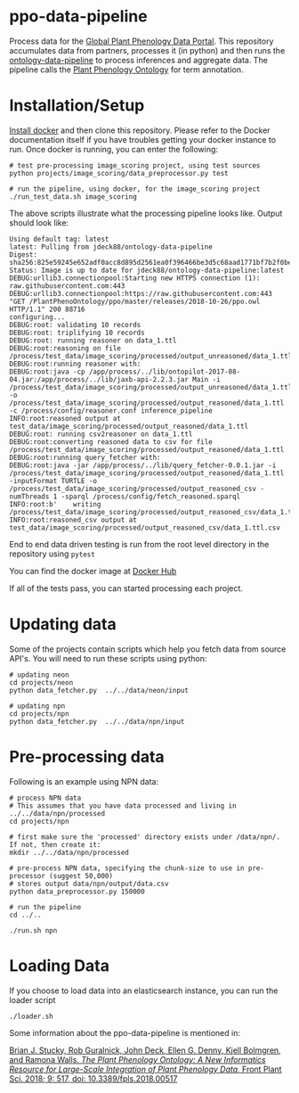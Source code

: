 # ppo-data-pipeline

Process data for the [Global Plant Phenology Data Portal](https://plantphenology.org/).  This repository accumulates data from partners, processes it (in python) and then runs the [ontology-data-pipeline](https://github.com/biocodellc/ontology-data-pipeline) to process inferences and aggregate data. The pipeline calls the [Plant Phenology Ontology](https://github.com/PlantPhenoOntology/ppo) for term annotation.  

# Installation/Setup
[Install docker](https://docs.docker.com/install/) and then clone this repository.  Please refer to the Docker documentation itself if you have troubles getting your docker instance to run.  Once docker is running, you can enter the following:
```
# test pre-processing image_scoring project, using test sources
python projects/image_scoring/data_preprocessor.py test

# run the pipeline, using docker, for the image_scoring project
./run_test_data.sh image_scoring
```

The above scripts illustrate what the processing pipeline looks like. Output should look like:
```
Using default tag: latest
latest: Pulling from jdeck88/ontology-data-pipeline
Digest: sha256:825e59245e652adf0acc8d895d2561ea0f396466be3d5c68aad1771bf7b2f0be
Status: Image is up to date for jdeck88/ontology-data-pipeline:latest
DEBUG:urllib3.connectionpool:Starting new HTTPS connection (1): raw.githubusercontent.com:443
DEBUG:urllib3.connectionpool:https://raw.githubusercontent.com:443 "GET /PlantPhenoOntology/ppo/master/releases/2018-10-26/ppo.owl HTTP/1.1" 200 88716
configuring...
DEBUG:root:	validating 10 records
DEBUG:root:	triplifying 10 records
DEBUG:root:	running reasoner on data_1.ttl
DEBUG:root:reasoning on file /process/test_data/image_scoring/processed/output_unreasoned/data_1.ttl
DEBUG:root:running reasoner with:
DEBUG:root:java -cp /app/process/../lib/ontopilot-2017-08-04.jar:/app/process/../lib/jaxb-api-2.2.3.jar Main -i /process/test_data/image_scoring/processed/output_unreasoned/data_1.ttl -o /process/test_data/image_scoring/processed/output_reasoned/data_1.ttl -c /process/config/reasoner.conf inference_pipeline
INFO:root:reasoned output at test_data/image_scoring/processed/output_reasoned/data_1.ttl
DEBUG:root:	running csv2reasoner on data_1.ttl
DEBUG:root:converting reasoned data to csv for file /process/test_data/image_scoring/processed/output_reasoned/data_1.ttl
DEBUG:root:running query_fetcher with:
DEBUG:root:java -jar /app/process/../lib/query_fetcher-0.0.1.jar -i /process/test_data/image_scoring/processed/output_reasoned/data_1.ttl -inputFormat TURTLE -o /process/test_data/image_scoring/processed/output_reasoned_csv -numThreads 1 -sparql /process/config/fetch_reasoned.sparql
INFO:root:b'    writing /process/test_data/image_scoring/processed/output_reasoned_csv/data_1.ttl.csv\n'
INFO:root:reasoned_csv output at test_data/image_scoring/processed/output_reasoned_csv/data_1.ttl.csv
```

End to end data driven testing is run from the root level directory in the repository using ```pytest```

You can find the docker image at [Docker Hub](https://cloud.docker.com/u/jdeck88/repository/docker/jdeck88/ontology-data-pipeline)

If all of the tests pass, you can started processing each project.  

# Updating data
Some of the projects contain scripts which help you fetch data from source API's.  You will need to run these scripts using python:

```
# updating neon
cd projects/neon
python data_fetcher.py  ../../data/neon/input

# updating npn
cd projects/npn
python data_fetcher.py  ../../data/npn/input
```

# Pre-processing data

Following is an example using NPN data:

```
# process NPN data
# This assumes that you have data processed and living in ../../data/npn/processed
cd projects/npn

# first make sure the 'processed' directory exists under /data/npn/.  If not, then create it:
mkdir ../../data/npn/processed

# pre-process NPN data, specifying the chunk-size to use in pre-processor (suggest 50,000)
# stores output data/npn/output/data.csv
python data_preprocessor.py 150000

# run the pipeline
cd ../..

./run.sh npn
```



# Loading Data
If you choose to load data into an elasticsearch instance, you can run the loader script
```
./loader.sh
```

Some information about the ppo-data-pipeline is mentioned in:

[Brian J. Stucky, Rob Guralnick, John Deck, Ellen G. Denny, Kjell Bolmgren, and Ramona Walls. *The Plant Phenology Ontology: A New Informatics Resource for Large-Scale Integration of Plant Phenology Data*, Front Plant Sci. 2018; 9: 517, doi: 10.3389/fpls.2018.00517](https://www.ncbi.nlm.nih.gov/pmc/articles/PMC5938398/)
